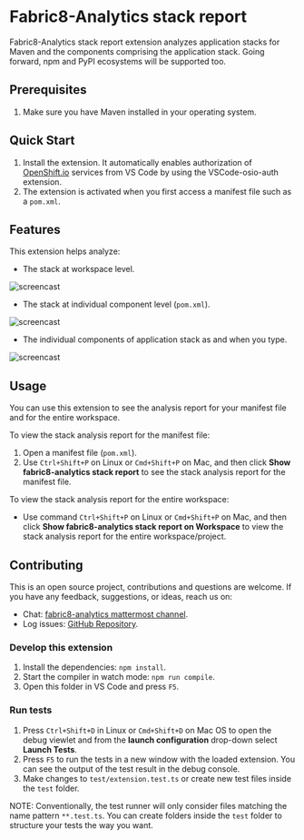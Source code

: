 # Fabric8-Analytics stack report

Fabric8-Analytics stack report extension analyzes application stacks for Maven and the components comprising the application stack. Going forward, npm and PyPI ecosystems will be supported too.

## Prerequisites
1. Make sure you have Maven installed in your operating system.

## Quick Start
1. Install the extension. It automatically enables authorization of [OpenShift.io](https://openshift.io/) services from VS Code by using the VSCode-osio-auth extension.
2. The extension is activated when you first access a manifest file such as a `pom.xml`.


## Features

This extension helps analyze:

* The stack at workspace level.

![ screencast ](https://raw.githubusercontent.com/fabric8-analytics/fabric8-analytics-vscode-extension/master/images/stackanalysis.gif)


* The stack at individual component level (`pom.xml`).

![ screencast ](https://raw.githubusercontent.com/fabric8-analytics/fabric8-analytics-vscode-extension/master/images/stackAnalysisManifest.gif)

* The individual components of application stack as and when you type.

![ screencast ](https://raw.githubusercontent.com/fabric8-analytics/fabric8-analytics-vscode-extension/master/images/compAnalysis.png)

## Usage

You can use this extension to see the analysis report for your manifest file and for the entire workspace.

To view the stack analysis report for the manifest file:
1. Open a manifest file (`pom.xml`).
2. Use `Ctrl+Shift+P` on Linux or `Cmd+Shift+P` on Mac, and then click **Show fabric8-analytics stack report** to see the stack analysis report for the manifest file.

To view the stack analysis report for the entire workspace:
* Use command `Ctrl+Shift+P` on Linux or `Cmd+Shift+P` on Mac, and then click **Show fabric8-analytics stack report on Workspace** to view the stack analysis report for the entire workspace/project.

## Contributing

This is an open source project, contributions and questions are welcome. If you have any feedback, suggestions, or ideas, reach us on:
* Chat: [fabric8-analytics mattermost  channel](https://chat.openshift.io/developers/channels/fabric8-analytics).
* Log issues:  [GitHub Repository](https://github.com/fabric8-analytics/fabric8-analytics-vscode-extension/issues).

### Develop this extension

1. Install the dependencies:
`npm install`.
2. Start the compiler in watch mode:
`npm run compile`.
3. Open this folder in VS Code and press `F5`.

### Run tests

1. Press `Ctrl+Shift+D` in Linux or `Cmd+Shift+D` on Mac OS to open the debug viewlet and from the **launch configuration** drop-down select **Launch Tests**.
2. Press `F5` to run the tests in a new window with the loaded extension. You can see the output of the test result in the debug console.
3. Make changes to `test/extension.test.ts` or create new test files inside the `test` folder.

 NOTE: Conventionally, the test runner will only consider files matching the name pattern `**.test.ts`. You can create folders inside the `test` folder to structure your tests the way you want.
